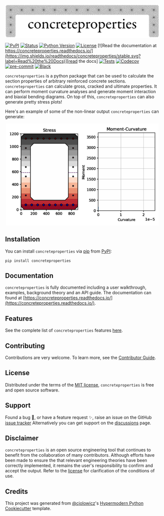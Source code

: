 <picture>
  <source media="(prefers-color-scheme: dark)" srcset="docs/_static/cp_logo_dark.png">
  <source media="(prefers-color-scheme: light)" srcset="docs/_static/cp_logo.png">
  <img alt="concreteproperties logo" src="docs/_static/cp_logo.png">
</picture>

[![PyPI](https://img.shields.io/pypi/v/concreteproperties.svg)][pypi_]
[![Status](https://img.shields.io/pypi/status/concreteproperties.svg)][status]
[![Python Version](https://img.shields.io/pypi/pyversions/concreteproperties)][python version]
[![License](https://img.shields.io/pypi/l/concreteproperties)][license]
[![Read the documentation at https://concreteproperties.readthedocs.io/](https://img.shields.io/readthedocs/concreteproperties/stable.svg?label=Read%20the%20Docs)][read the docs]
[![Tests](https://github.com/robbievanleeuwen/concrete-properties/workflows/Tests/badge.svg)][tests]
[![Codecov](https://codecov.io/gh/robbievanleeuwen/concrete-properties/branch/master/graph/badge.svg)][codecov]
[![pre-commit](https://img.shields.io/badge/pre--commit-enabled-brightgreen?logo=pre-commit&logoColor=white)][pre-commit]
[![Black](https://img.shields.io/badge/code%20style-black-000000.svg)][black]

[pypi_]: https://pypi.org/project/concreteproperties/
[status]: https://pypi.org/project/concreteproperties/
[python version]: https://pypi.org/project/concreteproperties
[read the docs]: https://concreteproperties.readthedocs.io/
[tests]: https://github.com/robbievanleeuwen/concrete-properties/actions?workflow=Tests
[codecov]: https://app.codecov.io/gh/robbievanleeuwen/concrete-properties
[pre-commit]: https://github.com/pre-commit/pre-commit
[black]: https://github.com/psf/black

`concreteproperties` is a python package that can be used to calculate the section
properties of arbitrary reinforced concrete sections. `concreteproperties` can calculate
gross, cracked and ultimate properties. It can perform moment curvature analyses
and generate moment interaction and biaxial bending diagrams. On top of this,
`concreteproperties` can also generate pretty stress plots!

Here's an example of some of the non-linear output `concreteproperties` can generate:

<p align="center">
  <img src="docs/_static/anim/anim_compress.gif" width="500"/>
</p>

## Installation

You can install `concreteproperties` via [pip] from [PyPI]:

```shell
pip install concreteproperties
```

## Documentation

`concreteproperties` is fully documented including a user walkthrough, examples,
background theory and an API guide. The documentation can found at
[https://concreteproperties.readthedocs.io/](https://concreteproperties.readthedocs.io/).

## Features

See the complete list of `concreteproperties` features
[here](https://concreteproperties.readthedocs.io/en/stable/user_guide.html).

## Contributing

Contributions are very welcome. To learn more, see the [Contributor Guide].

## License

Distributed under the terms of the [MIT license][license], `concreteproperties` is free
and open source software.

## Support

Found a bug 🐛, or have a feature request ✨, raise an issue on the
GitHub [issue tracker](https://github.com/robbievanleeuwen/concrete-properties/issues)
Alternatively you can get support on the
[discussions](https://github.com/robbievanleeuwen/concrete-properties/discussions) page.

## Disclaimer

`concreteproperties` is an open source engineering tool that continues to benefit from
the collaboration of many contributors. Although efforts have been made to ensure the
that relevant engineering theories have been correctly implemented, it remains the
user's responsibility to confirm and accept the output. Refer to the
[license](LICENSE.md) for clarification of the conditions of use.

## Credits

This project was generated from [@cjolowicz]'s [Hypermodern Python Cookiecutter]
template.

[@cjolowicz]: https://github.com/cjolowicz
[pypi]: https://pypi.org/
[hypermodern python cookiecutter]: https://github.com/cjolowicz/cookiecutter-hypermodern-python
[pip]: https://pip.pypa.io/
[license]: https://github.com/robbievanleeuwen/concrete-properties/blob/master/LICENSE
[contributor guide]: https://github.com/robbievanleeuwen/concrete-properties/blob/master/CONTRIBUTING.md
